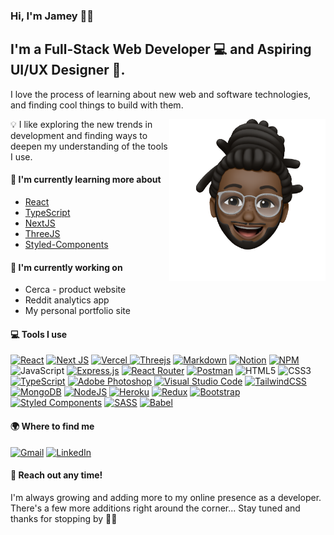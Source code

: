 ### Hi, I'm Jamey 👋🏾

## I'm a Full-Stack Web Developer 💻 and Aspiring UI/UX Designer 🎨.

<p align="left">
I love the process of learning about new web and software technologies, and finding cool things to build with them.
</p>

<img align="right" src="/Image.png" width=250>

<!--
**j-dsmith/j-dsmith** is a ✨ _special_ ✨ repository because its `README.md` (this file) appears on your GitHub profile.

Here are some ideas to get you started:

- 🔭 I’m currently working on ...
- 🌱 I’m currently learning ...
- 👯 I’m looking to collaborate on ...
- 🤔 I’m looking for help with ...
- 💬 Ask me about ...
- 📫 How to reach me: ...
- 😄 Pronouns: ...
- ⚡ Fun fact: ...
  -->

💡 I like exploring the new trends in development and finding ways to deepen my understanding of the tools I use.

#### 🌱 I'm currently learning more about

- [React](https://reactjs.org)
- [TypeScript](https://www.typescriptlang.org)
- [NextJS](https://nextjs.org)
- [ThreeJS](https://threejs.org)
- [Styled-Components](https://styled-components.com)

#### 🔭 I'm currently working on

- Cerca - product website
- Reddit analytics app
- My personal portfolio site

#### 💻 Tools I use

[![React](https://img.shields.io/badge/react-%2320232a.svg?style=for-the-badge&logo=react&logoColor=%2361DAFB)](https://reactjs.org) [![Next JS](https://img.shields.io/badge/Next-black?style=for-the-badge&logo=next.js&logoColor=white)](https://nextjs.org) [![Vercel](https://img.shields.io/badge/vercel-%23000000.svg?style=for-the-badge&logo=vercel&logoColor=white) ![Threejs](https://img.shields.io/badge/threejs-black?style=for-the-badge&logo=three.js&logoColor=white)](https://vercel.com/) [![Markdown](https://img.shields.io/badge/markdown-%23000000.svg?style=for-the-badge&logo=markdown&logoColor=white)](https://www.markdownguide.org/) [![Notion](https://img.shields.io/badge/Notion-%23000000.svg?style=for-the-badge&logo=notion&logoColor=white)](https://www.notion.so/) [![NPM](https://img.shields.io/badge/NPM-%23000000.svg?style=for-the-badge&logo=npm&logoColor=white)](https://www.npmjs.com/) ![JavaScript](https://img.shields.io/badge/javascript-%23323330.svg?style=for-the-badge&logo=javascript&logoColor=%23F7DF1E) [![Express.js](https://img.shields.io/badge/express.js-%23404d59.svg?style=for-the-badge&logo=express&logoColor=%2361DAFB)](http://expressjs.com/) [![React Router](https://img.shields.io/badge/React_Router-CA4245?style=for-the-badge&logo=react-router&logoColor=white)](https://reactrouterdotcom.fly.dev/docs/en/v6) [![Postman](https://img.shields.io/badge/Postman-FF6C37?style=for-the-badge&logo=postman&logoColor=white)](https://www.postman.com/) ![HTML5](https://img.shields.io/badge/html5-%23E34F26.svg?style=for-the-badge&logo=html5&logoColor=white) ![CSS3](https://img.shields.io/badge/css3-%231572B6.svg?style=for-the-badge&logo=css3&logoColor=white) [![TypeScript](https://img.shields.io/badge/typescript-%23007ACC.svg?style=for-the-badge&logo=typescript&logoColor=white)](https://www.typescriptlang.org) [![Adobe Photoshop](https://img.shields.io/badge/adobephotoshop-%2331A8FF.svg?style=for-the-badge&logo=adobephotoshop&logoColor=white)](https://www.adobe.com/products/photoshop.html?promoid=RBS7NL7F&mv=other) [![Visual Studio Code](https://img.shields.io/badge/Visual%20Studio%20Code-0078d7.svg?style=for-the-badge&logo=visual-studio-code&logoColor=white)](https://code.visualstudio.com/) [![TailwindCSS](https://img.shields.io/badge/tailwindcss-%2338B2AC.svg?style=for-the-badge&logo=tailwind-css&logoColor=white)](https://tailwindcss.com/) [![MongoDB](https://img.shields.io/badge/MongoDB-%234ea94b.svg?style=for-the-badge&logo=mongodb&logoColor=white)](https://www.mongodb.com/) [![NodeJS](https://img.shields.io/badge/node.js-6DA55F?style=for-the-badge&logo=node.js&logoColor=white)](https://nodejs.org/en/) [![Heroku](https://img.shields.io/badge/heroku-%23430098.svg?style=for-the-badge&logo=heroku&logoColor=white)](https://www.heroku.com/) [![Redux](https://img.shields.io/badge/redux-%23593d88.svg?style=for-the-badge&logo=redux&logoColor=white)](https://redux.js.org/) [![Bootstrap](https://img.shields.io/badge/bootstrap-%23563D7C.svg?style=for-the-badge&logo=bootstrap&logoColor=white)](https://getbootstrap.com/) [![Styled Components](https://img.shields.io/badge/styled--components-DB7093?style=for-the-badge&logo=styled-components&logoColor=white)](https://styled-components.com) [![SASS](https://img.shields.io/badge/SASS-hotpink.svg?style=for-the-badge&logo=SASS&logoColor=white)](https://sass-lang.com/) [![Babel](https://img.shields.io/badge/Babel-F9DC3e?style=for-the-badge&logo=babel&logoColor=black)](https://babeljs.io/)

#### 🌍 Where to find me

[![Gmail](https://img.shields.io/badge/Gmail-D14836?style=for-the-badge&logo=gmail&logoColor=white)](mailto:smith.jameyd@gmail.com)
[![LinkedIn](https://img.shields.io/badge/linkedin-%230077B5.svg?style=for-the-badge&logo=linkedin&logoColor=white)](https://linkedin.com/in/j-dsmith)

#### 💬 Reach out any time!

I'm always growing and adding more to my online presence as a developer. There's a few more additions right around the corner... Stay tuned and thanks for stopping by ✌🏾
